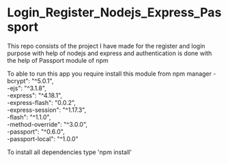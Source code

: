 # Login_Register_Nodejs_Express_Passport
This repo consists of the project I have made for the register and login purpose with help of nodejs and express and authentication is done with the help of Passport module of npm 

To able to run this app you require install this module from npm manager
-bcrypt": "^5.0.1",  
-ejs": "^3.1.8",  
-express": "^4.18.1",  
-express-flash": "0.0.2",  
-express-session": "^1.17.3",  
-flash": "^1.1.0",  
-method-override": "^3.0.0",  
-passport": "^0.6.0",  
-passport-local": "^1.0.0"  

To install all dependencies type
'npm install'
